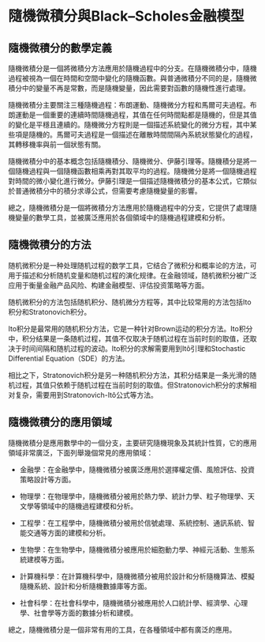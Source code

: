 # 隨機微積分與Black–Scholes金融模型

## 隨機微積分的數學定義

隨機微積分是一個將微積分方法應用於隨機過程中的分支。在隨機微積分中，隨機過程被視為一個在時間和空間中變化的隨機函數。與普通微積分不同的是，隨機微積分中的變量不再是常數，而是隨機變量，因此需要對函數的隨機性進行處理。

隨機微積分主要關注三種隨機過程：布朗運動、隨機微分方程和馬爾可夫過程。布朗運動是一個重要的連續時間隨機過程，其值在任何時間點都是隨機的，但是其值的變化是平穩且連續的。隨機微分方程則是一個描述系統變化的微分方程，其中某些項是隨機的。馬爾可夫過程是一個描述在離散時間間隔內系統狀態變化的過程，其轉移機率與前一個狀態有關。

隨機微積分中的基本概念包括隨機積分、隨機微分、伊藤引理等。隨機積分是將一個隨機過程與一個隨機函數相乘再對其取平均的過程。隨機微分是將一個隨機過程對時間的微小變化進行微分。伊藤引理是一個描述隨機微積分的基本公式，它類似於普通微積分中的積分求導公式，但需要考慮隨機變量的影響。

總之，隨機微積分是一個將微積分方法應用於隨機過程中的分支，它提供了處理隨機變量的數學工具，並被廣泛應用於各個領域中的隨機過程建模和分析。

## 隨機微積分的方法

随机微积分是一种处理随机过程的数学工具，它结合了微积分和概率论的方法，可用于描述和分析随机变量和随机过程的演化规律。在金融领域，随机微积分被广泛应用于衡量金融产品风险、构建金融模型、评估投资策略等方面。

随机微积分的方法包括随机积分、随机微分方程等，其中比较常用的方法包括Ito积分和Stratonovich积分。

Ito积分是最常用的随机积分方法，它是一种针对Brown运动的积分方法。Ito积分中，积分结果是一条随机过程，其值不仅取决于随机过程在当前时刻的取值，还取决于时间间隔和随机过程的波动。Ito积分的求解需要用到Itô引理和Stochastic Differential Equation（SDE）的方法。

相比之下，Stratonovich积分是另一种随机积分方法，其积分结果是一条光滑的随机过程，其值只依赖于随机过程在当前时刻的取值。但Stratonovich积分的求解相对复杂，需要用到Stratonovich-Itô公式等方法。

## 隨機微積分的應用領域

隨機微積分是應用數學中的一個分支，主要研究隨機現象及其統計性質，它的應用領域非常廣泛，下面列舉幾個常見的應用領域：

* 金融學：在金融學中，隨機微積分被廣泛應用於選擇權定價、風險評估、投資策略設計等方面。

* 物理學：在物理學中，隨機微積分被用於熱力學、統計力學、粒子物理學、天文學等領域中的隨機過程建模和分析。

* 工程學：在工程學中，隨機微積分被用於信號處理、系統控制、通訊系統、智能交通等方面的建模和分析。

* 生物學：在生物學中，隨機微積分被應用於細胞動力學、神經元活動、生態系統建模等方面。

* 計算機科學：在計算機科學中，隨機微積分被用於設計和分析隨機算法、模擬隨機系統、設計和分析隨機數據庫等方面。

* 社會科學：在社會科學中，隨機微積分被應用於人口統計學、經濟學、心理學、社會學等方面的數據分析和建模。

總之，隨機微積分是一個非常有用的工具，在各種領域中都有廣泛的應用。

